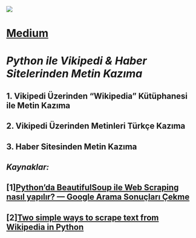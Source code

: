 <p align="left"> <img src="https://raw.githubusercontent.com/kubrakurt/python_text_scraping/main/Python%20ile%20Vikipedi%20%26%20Haber%20Sitelerinden%20Metin%20Kaz%C4%B1ma.png" /> </p>

# [Medium](https://kubrakurt.medium.com/python-ile-vikipedi-haber-sitelerinden-metin-kaz%C4%B1ma-7a64f2e0e3a2)
# *Python ile Vikipedi & Haber Sitelerinden Metin Kazıma*
## 1. Vikipedi Üzerinden “Wikipedia” Kütüphanesi ile Metin Kazıma
## 2. Vikipedi Üzerinden Metinleri Türkçe Kazıma
## 3. Haber Sitesinden Metin Kazıma

## *Kaynaklar:*
## [1][Python’da BeautifulSoup ile Web Scraping nasıl yapılır? — Google Arama Sonuçları Çekme](https://www.mertmekatronik.com/pythonda-beautifulsoup-ile-web-scraping)
## [2][Two simple ways to scrape text from Wikipedia in Python](https://levelup.gitconnected.com/two-simple-ways-to-scrape-text-from-wikipedia-in-python-9ce07426579b)
